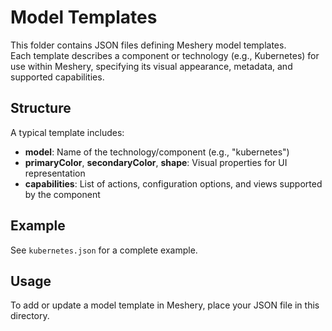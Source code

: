 
# Model Templates

This folder contains JSON files defining Meshery model templates.  
Each template describes a component or technology (e.g., Kubernetes) for use within Meshery, specifying its visual appearance, metadata, and supported capabilities.

## Structure

A typical template includes:
- **model**: Name of the technology/component (e.g., "kubernetes")
- **primaryColor**, **secondaryColor**, **shape**: Visual properties for UI representation
- **capabilities**: List of actions, configuration options, and views supported by the component

## Example

See `kubernetes.json` for a complete example.

## Usage

To add or update a model template in Meshery, place your JSON file in this directory.  
